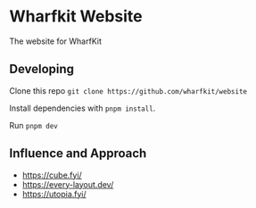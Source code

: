# Wharfkit Website

The website for WharfKit

## Developing

Clone this repo `git clone https://github.com/wharfkit/website`

Install dependencies with `pnpm install`.

Run `pnpm dev`

## Influence and Approach

- https://cube.fyi/
- https://every-layout.dev/
- https://utopia.fyi/
